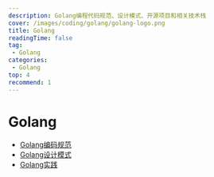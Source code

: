 ```yaml
---
description: Golang编程代码规范、设计模式、开源项目和相关技术栈
cover: /images/coding/golang/golang-logo.png
title: Golang
readingTime: false
tag:
 - Golang
categories:
 - Golang
top: 4
recommend: 1
---
```


# Golang

* [Golang编码规范](./standards.md)
* [Golang设计模式](./design-patterns.md)
* [Golang实践](./practice.md)
